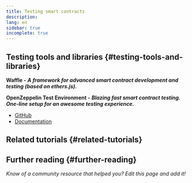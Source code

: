 ```yaml
---
title: Testing smart contracts
description:
lang: en
sidebar: true
incomplete: true
---
```


## Testing tools and libraries {#testing-tools-and-libraries}

**Waffle -** **_A framework for advanced smart contract development and testing (based on ethers.js)._**


**OpenZeppelin Test Environment -** **_Blazing fast smart contract testing. One-line setup for an awesome testing experience._**

- [GitHub](https://github.com/OpenZeppelin/openzeppelin-test-environment)
- [Documentation](https://docs.openzeppelin.com/test-environment/)


## Related tutorials {#related-tutorials}


## Further reading {#further-reading}

_Know of a community resource that helped you? Edit this page and add it!_
